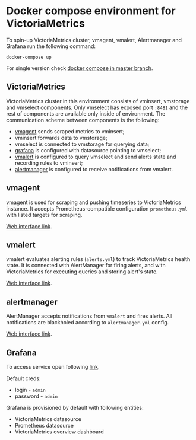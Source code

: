 # Docker compose environment for VictoriaMetrics

To spin-up VictoriaMetrics cluster, vmagent, vmalert, Alertmanager and Grafana run the following command:

`docker-compose up`

For single version check [docker compose in master branch](https://github.com/VictoriaMetrics/VictoriaMetrics/tree/master/deployment/docker).

## VictoriaMetrics

VictoriaMetrics cluster in this environment consists of 
vminsert, vmstorage and vmselect components. Only vmselect
has exposed port `:8481` and the rest of components are available
only inside of environment. 
The communication scheme between components is the following:
* [vmagent](#vmagent) sends scraped metrics to vminsert;
* vminsert forwards data to vmstorage;
* vmselect is connected to vmstorage for querying data;
* [grafana](#grafana) is configured with datasource pointing to vmselect;
* [vmalert](#vmalert) is configured to query vmselect and send alerts state
and recording rules to vminsert; 
* [alertmanager](#alertmanager) is configured to receive notifications from vmalert.

## vmagent

vmagent is used for scraping and pushing timeseries to
VictoriaMetrics instance. It accepts Prometheus-compatible
configuration `prometheus.yml` with listed targets for scraping.

[Web interface link](http://localhost:8429/).

## vmalert

vmalert evaluates alerting rules (`alerts.yml`) to track VictoriaMetrics
health state. It is connected with AlertManager for firing alerts,
and with VictoriaMetrics for executing queries and storing alert's state.

[Web interface link](http://localhost:8880/).

## alertmanager

AlertManager accepts notifications from `vmalert` and fires alerts.
All notifications are blackholed according to `alertmanager.yml` config.

[Web interface link](http://localhost:9093/).

## Grafana

To access service open following [link](http://localhost:3000).

Default creds:
* login - `admin`
* password - `admin`

Grafana is provisioned by default with following entities:
* VictoriaMetrics datasource
* Prometheus datasource
* VictoriaMetrics overview dashboard